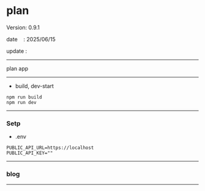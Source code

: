 # plan

 Version: 0.9.1

 date    : 2025/06/15
 
 update  :

***
plan app

***
* build, dev-start

```
npm run build
npm run dev
```

***
### Setp
* .env

```
PUBLIC_API_URL=https://localhost
PUBLIC_API_KEY=""
```

***
### blog 

***

